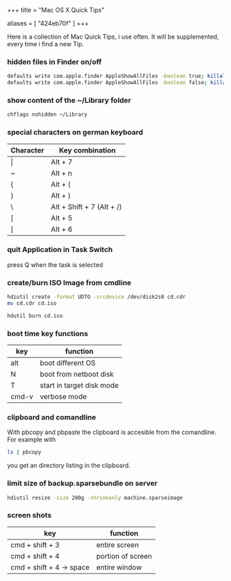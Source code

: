 +++
title = "Mac OS X Quick Tips"

aliases = [
  "424eb70f"
]
+++

Here is a collection of Mac Quick Tips, i use often. It will be supplemented, every
time i find a new Tip.

### hidden files in Finder on/off

```bash
defaults write com.apple.finder AppleShowAllFiles -boolean true; killall Finder
defaults write com.apple.finder AppleShowAllFiles -boolean false; killall Finder
```

### show content of the ~/Library folder

```bash
chflags nohidden ~/Library
```

### special characters on german keyboard

| Character | Key combination |
|-----------|---|
| &#x007c;  | Alt + 7 |
| ~         | Alt + n |
| {         | Alt + ( |
| }         | Alt + ) |
| &#x005c;  | Alt + Shift + 7 (Alt + /) |
| [         | Alt + 5 |
| ]         | Alt + 6 |

### quit Application in Task Switch

press Q when the task is selected

### create/burn ISO Image from cmdline

```bash
hdiutil create -format UDTO -srcdevice /dev/disk2s0 cd.cdr
mv cd.cdr cd.iso

hdutil burn cd.iso
```

### boot time key functions

| key   | function |
|-------|---|
| alt   | boot different OS |
| N     | boot from netboot disk |
| T     | start in target disk mode |
| cmd-v | verbose mode |

### clipboard and comandline

With pbcopy and pbpaste the clipboard is accesible from the comandline. For example with

```bash
ls | pbcopy
```

you get an directory listing in the clipboard.

### limit size of backup.sparsebundle on server

```bash
hdiutil resize -size 200g -shrinkonly machine.sparseimage
```

### screen shots

| key                           | function |
|-------------------------------|---|
| cmd + shift + 3               | entire screen |
| cmd + shift + 4               | portion of screen |
| cmd + shift + 4 &#8594; space | entire window |
